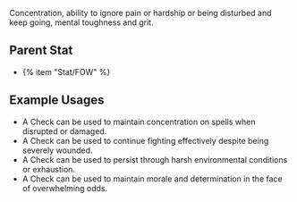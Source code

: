 Concentration, ability to ignore pain or hardship or being disturbed and keep going, mental toughness and grit.

## Parent Stat

* {% item "Stat/FOW" %}

## Example Usages

* A Check can be used to maintain concentration on spells when disrupted or damaged.
* A Check can be used to continue fighting effectively despite being severely wounded.
* A Check can be used to persist through harsh environmental conditions or exhaustion.
* A Check can be used to maintain morale and determination in the face of overwhelming odds.
